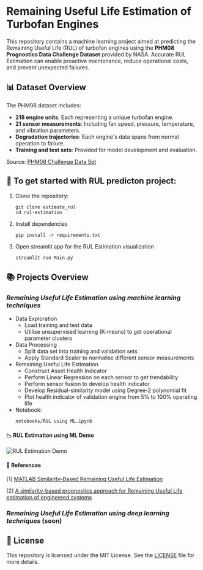 # Remaining Useful Life Estimation of Turbofan Engines

This repository contains a machine learning project aimed at predicting the Remaining Useful Life (RUL) of turbofan engines using the **PHM08 Prognostics Data Challenge Dataset** provided by NASA. Accurate RUL Estimation can enable proactive maintenance, reduce operational costs, and prevent unexpected failures.

## 📊 Dataset Overview

The PHM08 dataset includes:

- **218 engine units**: Each representing a unique turbofan engine.
- **21 sensor measurements**: Including fan speed, pressure, temperature, and vibration parameters.
- **Degradation trajectories**: Each engine's data spans from normal operation to failure.
- **Training and test sets**: Provided for model development and evaluation.

Source: [PHM08 Challenge Data Set](https://data.nasa.gov/dataset/phm-2008-challenge)

## 🚀 To get started with RUL predicton project:

1. Clone the repository:

   ```
   git clone estimate_rul
   cd rul-estimation
   ```

2. Install dependencies

   ```
   pip install -r requirements.txt
   ```

3. Open streamlit app for the RUL Estimation visualization
    ```
   streamlit run Main.py
   ```

## 📚 Projects Overview
### <i>Remaining Useful Life Estimation using machine learning techniques</i>
 - Data Exploration
   - Load training and test data
   - Utilise unsupervised learning (K-means) to get operational parameter clusters
 - Data Processing
   - Split data set into training and validation sets
   - Apply Standard Scaler to normalise different sensor measurements
 - Remaining Useful Life Estimation
   - Construct Asset Health Indicator
   - Perform Linear Regression on each sensor to get trendability
   - Perform sensor fusion to develop health indicator
   - Develop Residual-similarity model using Degree-2 polynomial fit
   - Plot health indicator of validation engine from 5% to 100% operating life
- Notebook: 
   ```
   notebooks/RUL using ML.ipynb
   ```

#### 📉 RUL Estimation using ML Demo

 ![RUL Estimation Demo](src/figures/RUL/RUL.gif)

#### 📃 References
[1] [MATLAB Similarity-Based Remaining Useful Life Estimation](https://au.mathworks.com/help/predmaint/ug/similarity-based-remaining-useful-life-estimation.html)

[2] [A similarity-based prognostics approach for Remaining Useful Life estimation of engineered systems](https://ieeexplore.ieee.org/document/4711421)


 ### <i>Remaining Useful Life Estimation using deep learning techniques</i> (soon)
 <!-- - Data Processing
   - Load training and test data
   - Split data set into training and validation sets
   - Create PHM08RULDataset dataset class
 - Remaining Useful Life Estimation
   - Initiate ML flow experiment
   - Create model classes for RNN, LSTM, Seq2Seq and Informer
   - Prepare training and validation loops
   - Perform grid search for hyperparameter tuning
   - Select best model
   - Perform bias vs variance analysis
   - Perform Estimation on test data.
  - Notebook: 
      ```
      notebooks/RUL using DL.ipynb
      ``` -->

## 📜 License

This repository is licensed under the MIT License. See the [LICENSE](LICENSE) file for more details.

